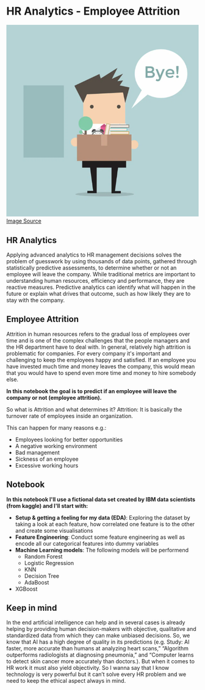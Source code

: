 # HR Analytics - Employee Attrition

![](https://github.com/Ela-Bo/HR-Analytics-Employee-Attrition/blob/main/Employee%20Attrition.png)
[Image Source](http://thecontextofthings.com/2017/01/06/employee-attrition/)

## HR Analytics 

Applying advanced analytics to HR management decisions solves the problem of guesswork by using thousands of data points, gathered through statistically predictive assessments, to determine whether or not an employee will leave the company. While traditional metrics are important to understanding human resources, efficiency and performance, they are reactive measures. Predictive analytics can identify what will happen in the future or explain what drives that outcome, such as how likely they are to stay with the company.

## Employee Attrition 

Attrition in human resources refers to the gradual loss of employees over time and is one of the complex challenges that the people managers and the HR department have to deal with. In general, relatively high attrition is problematic for companies. For every company it's important and challenging to keep the employees happy and satisfied. If an employee you have invested much time and money leaves the company, this would mean that you would have to spend even more time and money to hire somebody else.

**In this notebook the goal is to predict if an employee will leave the company or not (employee attrition).**

So what is Attrition and what determines it? Attrition: It is basically the turnover rate of employees inside an organization.

This can happen for many reasons e.g.:

* Employees looking for better opportunities
* A negative working environment
* Bad management
* Sickness of an employee
* Excessive working hours

## Notebook 
**In this notebook I'll use a fictional data set created by IBM data scientists (from kaggle) and I'll start with:**

* **Setup & getting a feeling for my data (EDA)**: Exploring the dataset by taking a look at each feature, how correlated one feature is to the other and create some visualisations
* **Feature Engineering**: Conduct some feature engineering as well as encode all our categorical features into dummy variables
* **Machine Learning models**: The following models will be performend
  * Random Forest
  * Logistic Regression
  * KNN
  * Decision Tree
  * AdaBoost
*   XGBoost

## Keep in mind 

In the end artificial intelligence can help and in several cases is already helping by providing human decision-makers with objective, qualitative and standardized data from which they can make unbiased decisions. So, we know that AI has a high degree of quality in its predictions (e.g. Study: AI faster, more accurate than humans at analyzing heart scans,” “Algorithm outperforms radiologists at diagnosing pneumonia,” and “Computer learns to detect skin cancer more accurately than doctors.). But when it comes to HR work it must also yield objectivity. So I wanna say that I know technology is very powerful but it can’t solve every HR problem and we need to keep the ethical aspect always in mind.

